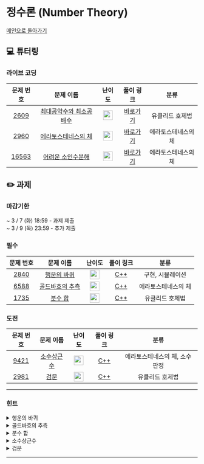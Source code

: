 # 정수론 (Number Theory)

[메인으로 돌아가기](https://github.com/Altu-Bitu-Official/Altu-Bitu-4)

## 💻 튜터링

### 라이브 코딩

|                                 문제 번호                                 |                                         문제 이름                                          |                                       난이도                                       |  풀이 링크   |        분류         |
| :-----------------------------------------------------------------------: | :----------------------------------------------------------------------------------------: | :--------------------------------------------------------------------------------: | :----------: | :-----------------: |
|  <a href="https://www.acmicpc.net/problem/2609" target="_blank">2609</a>  | <a href="https://www.acmicpc.net/problem/2609" target="_blank">최대공약수와 최소공배수</a> | <img height="25px" width="25px" src="https://static.solved.ac/tier_small/5.svg"/>  | [바로가기]() |   유클리드 호제법   |
|  <a href="https://www.acmicpc.net/problem/2960" target="_blank">2960</a>  |   <a href="https://www.acmicpc.net/problem/2960" target="_blank">에라토스테네스의 체</a>   | <img height="25px" width="25px" src="https://static.solved.ac/tier_small/7.svg"/>  | [바로가기]() | 에라토스테네스의 체 |
| <a href="https://www.acmicpc.net/problem/16563" target="_blank">16563</a> |   <a href="https://www.acmicpc.net/problem/16563" target="_blank">어려운 소인수분해</a>    | <img height="25px" width="25px" src="https://static.solved.ac/tier_small/12.svg"/> | [바로가기]() | 에라토스테네스의 체 |

## ✏️ 과제

### 마감기한

~ 3 / 7 (화) 18:59 - 과제 제출 </br>
~ 3 / 9 (목) 23:59 - 추가 제출 </br>

### 필수

|                                문제 번호                                |                                     문제 이름                                      |                                       난이도                                       | 풀이 링크 |        분류         |
| :---------------------------------------------------------------------: | :--------------------------------------------------------------------------------: | :--------------------------------------------------------------------------------: | :-------: | :-----------------: |
| <a href="https://www.acmicpc.net/problem/2840" target="_blank">2840</a> |   <a href="https://www.acmicpc.net/problem/2840" target="_blank">행운의 바퀴</a>   | <img height="25px" width="25px" src="https://static.solved.ac/tier_small/7.svg"/>  |  [C++]()  |  구현, 시뮬레이션   |
| <a href="https://www.acmicpc.net/problem/6588" target="_blank">6588</a> | <a href="https://www.acmicpc.net/problem/6588" target="_blank">골드바흐의 추측</a> | <img height="25px" width="25px" src="https://static.solved.ac/tier_small/10.svg"/> |  [C++]()  | 에라토스테네스의 체 |
| <a href="https://www.acmicpc.net/problem/1735" target="_blank">1735</a> |     <a href="https://www.acmicpc.net/problem/1735" target="_blank">분수 합</a>     | <img height="25px" width="25px" src="https://static.solved.ac/tier_small/8.svg"/>  |  [C++]()  |   유클리드 호제법   |

### 도전

|                                문제 번호                                |                                   문제 이름                                   |                                       난이도                                       | 풀이 링크 |              분류              |
| :---------------------------------------------------------------------: | :---------------------------------------------------------------------------: | :--------------------------------------------------------------------------------: | :-------: | :----------------------------: |
| <a href="https://www.acmicpc.net/problem/9421" target="_blank">9421</a> | <a href="https://www.acmicpc.net/problem/9421" target="_blank">소수상근수</a> | <img height="25px" width="25px" src="https://static.solved.ac/tier_small/10.svg"/> |  [C++]()  | 에라토스테네스의 체, 소수 판정 |
| <a href="https://www.acmicpc.net/problem/2981" target="_blank">2981</a> |    <a href="https://www.acmicpc.net/problem/2981" target="_blank">검문</a>    | <img height="25px" width="25px" src="https://static.solved.ac/tier_small/12.svg"/> |  [C++]()  |        유클리드 호제법         |

---

### 힌트

<details>
<summary>행운의 바퀴</summary>
<div markdown="1">
&nbsp;&nbsp;&nbsp;&nbsp;바퀴를 배열로 고정시키고, 화살표를 움직인다면 화살표는 배열의 왼쪽 방향으로 이동하겠죠? 바퀴를 돌리는 횟수가 매우 클 수도 있으니 인덱스가 음수가 되지 않도록 유의해야 해요.
</div>
</details>

<details>
<summary>골드바흐의 추측</summary>
<div markdown="1">
&nbsp;&nbsp;&nbsp;&nbsp;b - a가 가장 큰 경우가 언제일지 잘 생각해보아요! n = a + b를 만족시키는 두 소수들을 어디서부터 탐색하면 좋을까요?
</div>
</details>

<details>
<summary>분수 합</summary>
<div markdown="1">
&nbsp;&nbsp;&nbsp;&nbsp;기약분수는 분모와 분자가 더 이상 약분되지 않는 분수를 말하죠! 어렵게 생각하지 말고 차근차근 두 분수를 더하고 약분해줍시다.
</div>
</details>

<details>
<summary>소수상근수</summary>
<div markdown="1">
&nbsp;&nbsp;&nbsp;&nbsp;소수를 찾았다면 상근수인지 판단하면 되겠네요. 문제에서 주어진 그대로 구현해볼까요? 각 자릿수의 제곱의 합을 구할 때, 언제 그만둬야 할지 잘 생각해봐야겠어요.

</div>
</details>

<details>
<summary>검문</summary>
<div markdown="1">
&nbsp;&nbsp;&nbsp;&nbsp;입력으로 주어진 모든 수에 대하여 나눴을 때 나머지가 모두 같게 하는 M을 보다 효율적으로 판단해주려면 어떻게 해야 할까요? 접근이 어렵다면 각 수를 몫과 나머지로 나타내보면 좋을 것 같아요.
</div>
</details>

---
